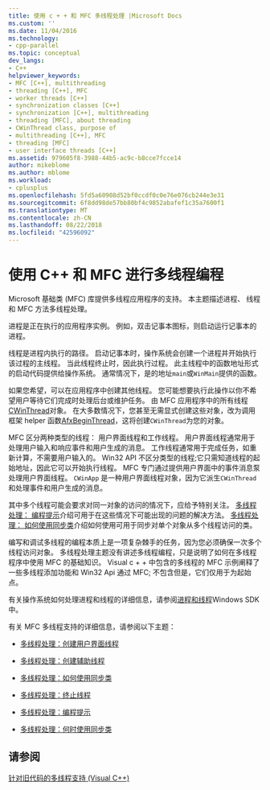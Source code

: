 ```yaml
---
title: 使用 c + + 和 MFC 多线程处理 |Microsoft Docs
ms.custom: ''
ms.date: 11/04/2016
ms.technology:
- cpp-parallel
ms.topic: conceptual
dev_langs:
- C++
helpviewer_keywords:
- MFC [C++], multithreading
- threading [C++], MFC
- worker threads [C++]
- synchronization classes [C++]
- synchronization [C++], multithreading
- threading [MFC], about threading
- CWinThread class, purpose of
- multithreading [C++], MFC
- threading [MFC]
- user interface threads [C++]
ms.assetid: 979605f8-3988-44b5-ac9c-b8cce7fcce14
author: mikeblome
ms.author: mblome
ms.workload:
- cplusplus
ms.openlocfilehash: 5fd5a60908d52bf0ccdf0c0e76e076cb244e3e31
ms.sourcegitcommit: 6f8dd98de57bb80bf4c9852abafef1c35a7600f1
ms.translationtype: MT
ms.contentlocale: zh-CN
ms.lasthandoff: 08/22/2018
ms.locfileid: "42596092"
---
```

# <a name="multithreading-with-c-and-mfc"></a>使用 C++ 和 MFC 进行多线程编程
Microsoft 基础类 (MFC) 库提供多线程应用程序的支持。 本主题描述进程、 线程和 MFC 方法多线程处理。  
  
进程是正在执行的应用程序实例。 例如，双击记事本图标，则启动运行记事本的进程。  
  
线程是进程内执行的路径。 启动记事本时，操作系统会创建一个进程并开始执行该过程的主线程。 当此线程终止时，因此执行过程。 此主线程中的函数地址形式的启动代码提供给操作系统。 通常情况下，是的地址`main`或`WinMain`提供的函数。  
  
如果您希望，可以在应用程序中创建其他线程。 您可能想要执行此操作以你不希望用户等待它们完成时处理后台或维护任务。 由 MFC 应用程序中的所有线程[CWinThread](../mfc/reference/cwinthread-class.md)对象。 在大多数情况下，您甚至无需显式创建这些对象，改为调用框架 helper 函数[AfxBeginThread](../mfc/reference/application-information-and-management.md#afxbeginthread)，这将创建`CWinThread`为您的对象。  
  
MFC 区分两种类型的线程： 用户界面线程和工作线程。 用户界面线程通常用于处理用户输入和响应事件和用户生成的消息。 工作线程通常用于完成任务，如重新计算，不需要用户输入的。 Win32 API 不区分类型的线程;它只需知道线程的起始地址，因此它可以开始执行线程。 MFC 专门通过提供用户界面中的事件消息泵处理用户界面线程。 `CWinApp` 是一种用户界面线程对象，因为它派生`CWinThread`和处理事件和用户生成的消息。  
  
其中多个线程可能会要求对同一对象的访问的情况下，应给予特别关注。 [多线程处理： 编程提示](../parallel/multithreading-programming-tips.md)介绍可用于在这些情况下可能出现的问题的解决方法。 [多线程处理： 如何使用同步类](../parallel/multithreading-how-to-use-the-synchronization-classes.md)介绍如何使用可用于同步对单个对象从多个线程访问的类。  
  
编写和调试多线程的编程本质上是一项复杂棘手的任务，因为您必须确保一次多个线程访问对象。 多线程处理主题没有讲述多线程编程，只是说明了如何在多线程程序中使用 MFC 的基础知识。 Visual c + + 中包含的多线程的 MFC 示例阐释了一些多线程添加功能和 Win32 Api 通过 MFC; 不包含但是，它们仅用于为起始点。  
  
有关操作系统如何处理进程和线程的详细信息，请参阅[进程和线程](http://msdn.microsoft.com/library/windows/desktop/ms684841)Windows SDK 中。  
  
有关 MFC 多线程支持的详细信息，请参阅以下主题：  
  
- [多线程处理：创建用户界面线程](../parallel/multithreading-creating-user-interface-threads.md)  
  
- [多线程处理：创建辅助线程](../parallel/multithreading-creating-worker-threads.md)  
  
- [多线程处理：如何使用同步类](../parallel/multithreading-how-to-use-the-synchronization-classes.md)  
  
- [多线程处理：终止线程](../parallel/multithreading-terminating-threads.md)  
  
- [多线程处理：编程提示](../parallel/multithreading-programming-tips.md)  
  
- [多线程处理：何时使用同步类](../parallel/multithreading-when-to-use-the-synchronization-classes.md)  
  
## <a name="see-also"></a>请参阅  
 
[针对旧代码的多线程支持 (Visual C++)](../parallel/multithreading-support-for-older-code-visual-cpp.md)